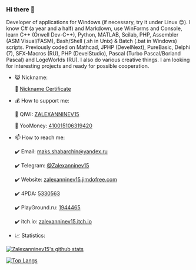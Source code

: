 ### Hi there 👋

Developer of applications for Windows (if necessary, try it under Linux 😊). I know C# (a year and a half) and Markdown, use WinForms and Console, learn C++ (Orwell Dev-C++), Python, MATLAB, Scilab, PHP, Assembler (ASM Visual/FASM), Bash/Shell (.sh in Unix) & Batch (.bat in Windows) scripts. Previously coded on Mathcad, JPHP (DevelNext), PureBasic, Delphi (7), SFX-Macros (RU), PHP (DevelStudio), Pascal (Turbo Pascal/Borland Pascal) and LogoWorlds (RU). I also do various creative things. I am looking for interesting projects and ready for possible cooperation.

+ 😸 Nickname:

  :bust_in_silhouette: [Nickname Certificate](https://mynickname.com/en/Zalexanninev15)

+ 💰 How to support me:

  :yellow_heart: QIWI: [ZALEXANNINEV15](https://qiwi.com/n/ZALEXANNINEV15)
  
  :purple_heart: YooMoney: [410015106319420](https://yoomoney.ru/to/410015106319420)
  
+ 📫 How to reach me:

  :heavy_check_mark: Email: [maks.shabarchin@yandex.ru](mailto:maks.shabarchin@yandex.ru)
  
  :heavy_check_mark: Telegram: [@Zalexanninev15](https://t.me/Zalexanninev15)
  
  :heavy_check_mark: Website: [zalexanninev15.jimdofree.com](https://zalexanninev15.jimdofree.com)
  
  :heavy_check_mark: 4PDA: [5330563](https://4pda.ru/forum/index.php?showuser=5330563)
  
  :heavy_check_mark: PlayGround.ru: [1944465](https://users.playground.ru/1944465)
  
  :heavy_check_mark: itch.io: [zalexanninev15.itch.io](https://zalexanninev15.itch.io)

+ 📈 Statistics:

[![Zalexanninev15's github stats](https://github-readme-stats.vercel.app/api?username=Zalexanninev15&show_icons=true&count_private=true&include_all_commits=true&theme=react)](https://github.com/Zalexanninev15)

[![Top Langs](https://github-readme-stats.vercel.app/api/top-langs/?username=Zalexanninev15&langs_count=8&layout=compact&theme=react)](https://github.com/Zalexanninev15)
